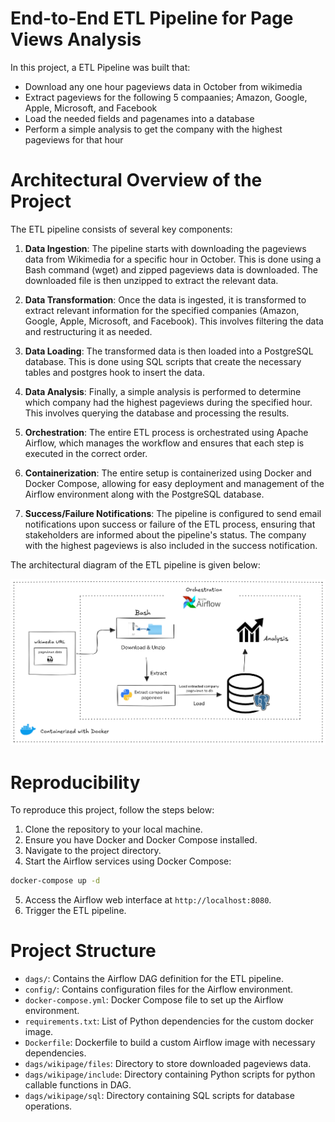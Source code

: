 # End-to-End ETL Pipeline for Page Views Analysis

In this project, a ETL Pipeline was built that:
- Download any one hour pageviews data in October from wikimedia
- Extract pageviews for the following 5 compaanies; Amazon, Google, Apple, Microsoft, and Facebook
- Load the needed fields and pagenames into a database
- Perform a simple analysis to get the company with the highest pageviews for that hour

# Architectural Overview of the Project

The ETL pipeline consists of several key components:

1. **Data Ingestion**: The pipeline starts with downloading the pageviews data from Wikimedia for a specific hour in October. This is done using a Bash command (wget) and zipped pageviews data is downloaded. The downloaded file is then unzipped to extract the relevant data.

2. **Data Transformation**: Once the data is ingested, it is transformed to extract relevant information for the specified companies (Amazon, Google, Apple, Microsoft, and Facebook). This involves filtering the data and restructuring it as needed.

3. **Data Loading**: The transformed data is then loaded into a PostgreSQL database. This is done using SQL scripts that create the necessary tables and postgres hook to insert the data.

4. **Data Analysis**: Finally, a simple analysis is performed to determine which company had the highest pageviews during the specified hour. This involves querying the database and processing the results.

5. **Orchestration**: The entire ETL process is orchestrated using Apache Airflow, which manages the workflow and ensures that each step is executed in the correct order.

6. **Containerization**: The entire setup is containerized using Docker and Docker Compose, allowing for easy deployment and management of the Airflow environment along with the PostgreSQL database.

7. **Success/Failure Notifications**: The pipeline is configured to send email notifications upon success or failure of the ETL process, ensuring that stakeholders are informed about the pipeline's status. The company with the highest pageviews is also included in the success notification.

The architectural diagram of the ETL pipeline is given below:

![ETL_architecture](./pageview_ETL_Architecture.png)

# Reproducibility

To reproduce this project, follow the steps below:

1. Clone the repository to your local machine.
2. Ensure you have Docker and Docker Compose installed.
3. Navigate to the project directory. 
4. Start the Airflow services using Docker Compose:

```bash
docker-compose up -d
```

5. Access the Airflow web interface at `http://localhost:8080`.
6. Trigger the ETL pipeline.


# Project Structure

- `dags/`: Contains the Airflow DAG definition for the ETL pipeline.
- `config/`: Contains configuration files for the Airflow environment.
- `docker-compose.yml`: Docker Compose file to set up the Airflow environment.
- `requirements.txt`: List of Python dependencies for the custom docker image.
- `Dockerfile`: Dockerfile to build a custom Airflow image with necessary dependencies.
- `dags/wikipage/files`: Directory to store downloaded pageviews data.
- `dags/wikipage/include`: Directory containing Python scripts for python callable functions in DAG.
- `dags/wikipage/sql`: Directory containing SQL scripts for database operations.

